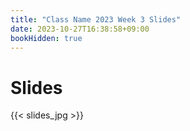 ```yaml
---
title: "Class Name 2023 Week 3 Slides"
date: 2023-10-27T16:38:58+09:00
bookHidden: true
---
```



# Slides

{{< slides_jpg >}}